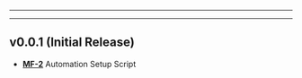 ___
___
## v0.0.1 (Initial Release)
* [**MF-2**](https://daniel-hengyu-xiang.atlassian.net/browse/MF-2) Automation Setup Script